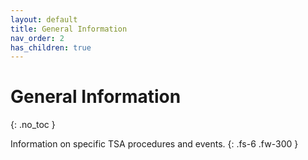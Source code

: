 ```yaml
---
layout: default
title: General Information
nav_order: 2
has_children: true
---
```


# General Information
{: .no_toc }

Information on specific TSA procedures and events.
{: .fs-6 .fw-300 }
